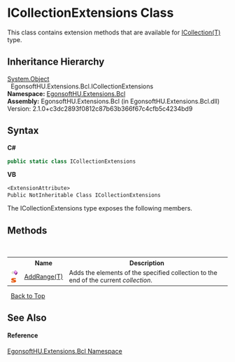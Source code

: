 # ICollectionExtensions Class
 

This class contains extension methods that are available for <a href="https://learn.microsoft.com/dotnet/api/system.collections.generic.icollection-1" target="_blank" rel="noopener noreferrer">ICollection(T)</a> type.


## Inheritance Hierarchy
<a href="https://learn.microsoft.com/dotnet/api/system.object" target="_blank" rel="noopener noreferrer">System.Object</a><br />&nbsp;&nbsp;EgonsoftHU.Extensions.Bcl.ICollectionExtensions<br />
**Namespace:**&nbsp;<a href="N_EgonsoftHU_Extensions_Bcl.md">EgonsoftHU.Extensions.Bcl</a><br />**Assembly:**&nbsp;EgonsoftHU.Extensions.Bcl (in EgonsoftHU.Extensions.Bcl.dll) Version: 2.1.0+c3dc2893f0812c87b63b366f67c4cfb5c4234bd9

## Syntax

**C#**<br />
``` C#
public static class ICollectionExtensions
```

**VB**<br />
``` VB
<ExtensionAttribute>
Public NotInheritable Class ICollectionExtensions
```

The ICollectionExtensions type exposes the following members.


## Methods
&nbsp;<table><tr><th></th><th>Name</th><th>Description</th></tr><tr><td>![Public method](media/pubmethod.gif "Public method")![Static member](media/static.gif "Static member")</td><td><a href="M_EgonsoftHU_Extensions_Bcl_ICollectionExtensions_AddRange__1.md">AddRange(T)</a></td><td>
Adds the elements of the specified collection to the end of the current *collection*.</td></tr></table>&nbsp;
<a href="#icollectionextensions-class">Back to Top</a>

## See Also


#### Reference
<a href="N_EgonsoftHU_Extensions_Bcl.md">EgonsoftHU.Extensions.Bcl Namespace</a><br />